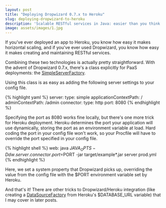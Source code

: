```yaml
---
layout: post
title: "Deploying Dropwizard 0.7.x to Heroku"
slug: deploying-dropwizard-to-heroku
description: 'Scalable RESTful services in Java: easier than you think'
image: assets/images/1.jpg
---
```


If you've ever deployed an app to Heroku, you know how easy it makes horizontal scaling, and if you've ever used Dropwizard, you know how easy it makes creating and maintaining RESTful services.

Combining these two technologies is actually pretty straightforward. With the advent of Dropwizard 0.7.x, there's a class explicitly for PaaS deployments: the [SimpleServerFactory](https://dropwizard.github.io/dropwizard/0.7.0/dropwizard-core/apidocs/io/dropwizard/server/SimpleServerFactory.html "SimpleServerFactory documentation").

Using this class is as easy as adding the following server settings to your config file.

{% highlight yaml %}
server:
  type: simple
  applicationContextPath: /
  adminContextPath: /admin
  connector:
    type: http
    port: 8080
{% endhighlight %}

Specifying the port as 8080 works fine locally, but there's one more trick for Heroku deployment. Heroku determines the port your application will use dynamically, storing the port as an environment variable at load. Hard coding the port in your config file won't work, so your Procfile will have to override the port specified in your config file.

{% highlight shell %}
web: java $JAVA_OPTS -Ddw.server.connector.port=$PORT -jar target/example*.jar server prod.yml
{% endhighlight %}

Here, we set a system property that Dropwizard picks up, overriding the value from the config file with the $PORT environment variable set by Heroku.

And that's it! There are other tricks to Dropwizard/Heroku integration (like creating a [DataSourceFactory](https://dropwizard.github.io/dropwizard/0.7.0/dropwizard-db/apidocs/io/dropwizard/db/DataSourceFactory.html "DataSourceFactory documentation") from Heroku's $DATABASE_URL variable) that I may cover in later posts.
